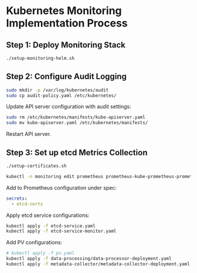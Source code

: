 # Kubernetes Monitoring Implementation Process

## Step 1: Deploy Monitoring Stack
```bash
./setup-monitoring-helm.sh
```

## Step 2: Configure Audit Logging
```bash
sudo mkdir -p /var/log/kubernetes/audit
sudo cp audit-policy.yaml /etc/kubernetes/
```

Update API server configuration with audit settings:
```bash
sudo rm /etc/kubernetes/manifests/kube-apiserver.yaml
sudo mv kube-apiserver.yaml /etc/kubernetes/manifests/
```

Restart API server.

## Step 3: Set up etcd Metrics Collection
```bash
./setup-certificates.sh
```

```bash
kubectl -n monitoring edit prometheus prometheus-kube-prometheus-prometheus
```

Add to Prometheus configuration under spec:
```yaml
secrets:
  - etcd-certs
```

Apply etcd service configurations:
```bash
kubectl apply -f etcd-service.yaml
kubectl apply -f etcd-service-monitor.yaml
```

Add PV configurations:
```bash
# kubectl apply -f pv.yaml
kubectl apply -f data-processing/data-processor-deployment.yaml
kubectl apply -f metadata-collector/metadata-collector-deployment.yaml
```


